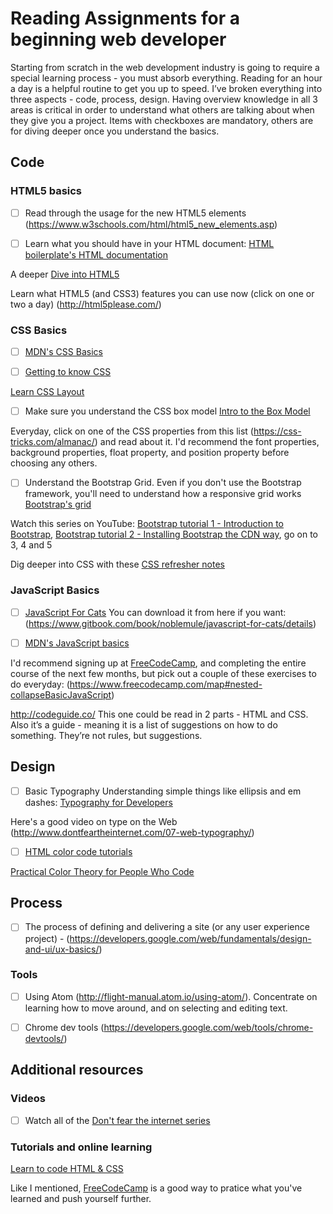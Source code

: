 
# Reading Assignments for a beginning web developer

Starting from scratch in the web development industry is going to require a special learning process - you must absorb everything. Reading for an hour a day is a helpful routine to get you up to speed. I’ve broken everything into three aspects - code, process, design. Having overview knowledge in all 3 areas is critical in order to understand what others are talking about when they give you a project. Items with checkboxes are mandatory, others are for diving deeper once you understand the basics.

## Code


### HTML5 basics
- [ ] Read through the usage for the new HTML5 elements (https://www.w3schools.com/html/html5_new_elements.asp)

- [ ] Learn what you should have in your HTML document: [HTML boilerplate's HTML documentation](https://github.com/h5bp/html5-boilerplate/blob/5.3.0/dist/doc/html.md)

A deeper [Dive into HTML5](http://diveintohtml5.info/index.html)

Learn what HTML5 (and CSS3) features you can use now (click on one or two a day) (http://html5please.com/)


### CSS Basics
- [ ] [MDN's CSS Basics](https://developer.mozilla.org/en-US/docs/Learn/Getting_started_with_the_web/CSS_basics)

- [ ] [Getting to know CSS](http://learn.shayhowe.com/html-css/getting-to-know-css/)

[Learn CSS Layout](http://learnlayout.com/)


- [ ] Make sure you understand the CSS box model
[Intro to the Box Model](https://developer.mozilla.org/en-US/docs/Web/CSS/CSS_Box_Model/Introduction_to_the_CSS_box_model)

Everyday, click on one of the CSS properties from this list (https://css-tricks.com/almanac/) and read about it. I'd recommend the font properties, background properties, float property, and position property before choosing any others.


- [ ] Understand the Bootstrap Grid. Even if you don't use the Bootstrap framework, you'll need to understand how a responsive grid works
[Bootstrap's grid](http://getbootstrap.com/css/#grid)

Watch this series on YouTube:
[Bootstrap tutorial 1 - Introduction to Bootstrap](https://www.youtube.com/watch?v=wesUO81YX0U), [Bootstrap tutorial 2 - Installing Bootstrap the CDN way](https://www.youtube.com/watch?v=R52AsglN0DE), go on to 3, 4 and 5

Dig deeper into CSS with these [CSS refresher notes](https://github.com/vasanthk/css-refresher-notes)



### JavaScript Basics
- [ ] [JavaScript For Cats](http://jsforcats.com/)
You can download it from here if you want:
(https://www.gitbook.com/book/noblemule/javascript-for-cats/details)

- [ ] [MDN's JavaScript basics](https://developer.mozilla.org/en-US/docs/Learn/Getting_started_with_the_web/JavaScript_basics)

I'd recommend signing up at [FreeCodeCamp](https://www.freecodecamp.com), and completing the entire course of the next few months, but pick out a couple of these exercises to do everyday:
(https://www.freecodecamp.com/map#nested-collapseBasicJavaScript)

http://codeguide.co/
This one could be read in 2 parts - HTML and CSS. Also it’s a guide - meaning it is a list of suggestions on how to do something. They’re not rules, but suggestions.


## Design


- [ ] Basic Typography
Understanding simple things like ellipsis and em dashes: [Typography for Developers](https://csswizardry.com/2017/02/typography-for-developers/)

Here's a good video on type on the Web (http://www.dontfeartheinternet.com/07-web-typography/)

- [ ] [HTML color code tutorials](http://htmlcolorcodes.com/tutorials/)

[Practical Color Theory
for People Who Code](https://tallys.github.io/color-theory/)


## Process



- [ ] The process of defining and delivering a site (or any user experience project)  - (https://developers.google.com/web/fundamentals/design-and-ui/ux-basics/)

### Tools
- [ ] Using Atom (http://flight-manual.atom.io/using-atom/). Concentrate on learning how to move around, and on selecting and editing text.


- [ ] Chrome dev tools (https://developers.google.com/web/tools/chrome-devtools/)




## Additional resources


### Videos

- [ ] Watch all of the [Don't fear the internet series](http://www.dontfeartheinternet.com/)

### Tutorials and online learning

[Learn to code HTML & CSS](http://learn.shayhowe.com/)

Like I mentioned, [FreeCodeCamp](https://www.freecodecamp.com) is a good way to pratice what you've learned and push yourself further.

